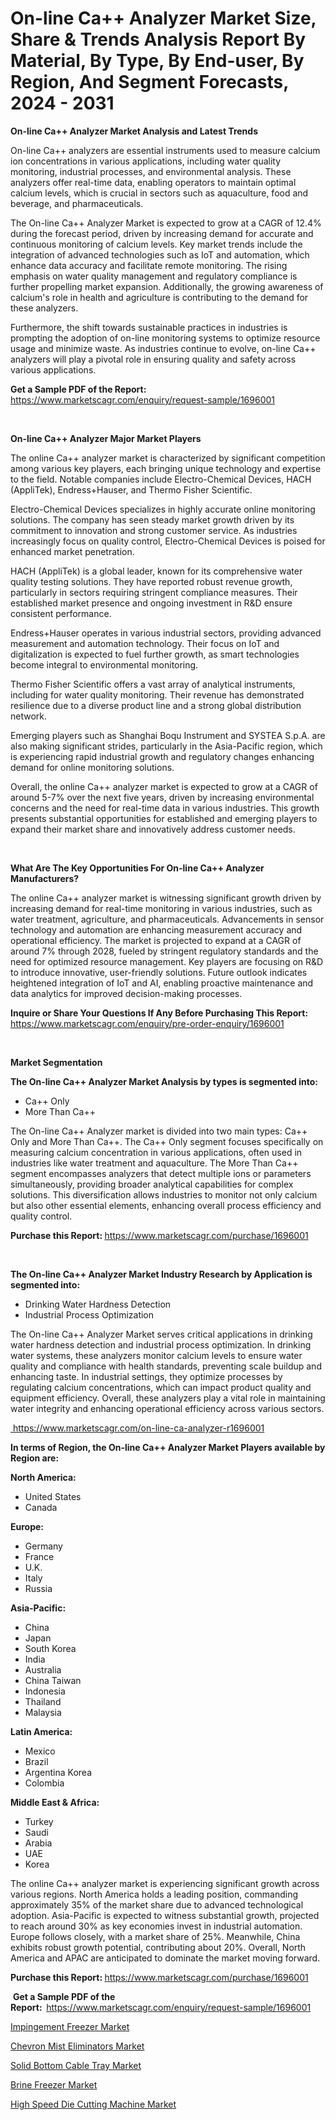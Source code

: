 <p><h1>On-line Ca++ Analyzer Market Size, Share & Trends Analysis Report By Material, By Type, By End-user, By Region, And Segment Forecasts, 2024 - 2031</h1></p><p><strong>On-line Ca++ Analyzer Market Analysis and Latest Trends</strong></p>
<p><p>On-line Ca++ analyzers are essential instruments used to measure calcium ion concentrations in various applications, including water quality monitoring, industrial processes, and environmental analysis. These analyzers offer real-time data, enabling operators to maintain optimal calcium levels, which is crucial in sectors such as aquaculture, food and beverage, and pharmaceuticals.</p><p>The On-line Ca++ Analyzer Market is expected to grow at a CAGR of 12.4% during the forecast period, driven by increasing demand for accurate and continuous monitoring of calcium levels. Key market trends include the integration of advanced technologies such as IoT and automation, which enhance data accuracy and facilitate remote monitoring. The rising emphasis on water quality management and regulatory compliance is further propelling market expansion. Additionally, the growing awareness of calcium's role in health and agriculture is contributing to the demand for these analyzers.</p><p>Furthermore, the shift towards sustainable practices in industries is prompting the adoption of on-line monitoring systems to optimize resource usage and minimize waste. As industries continue to evolve, on-line Ca++ analyzers will play a pivotal role in ensuring quality and safety across various applications.</p></p>
<p><strong>Get a Sample PDF of the Report:&nbsp;</strong> <a href="https://www.marketscagr.com/enquiry/request-sample/1696001?utm_campaign=1284&utm_medium=2&utm_source=Github&utm_content=ia&utm_term=19102024&utm_id=on-line-ca-analyzer">https://www.marketscagr.com/enquiry/request-sample/1696001</a></p>
<p>&nbsp;</p>
<p><strong>On-line Ca++ Analyzer Major Market Players</strong></p>
<p><p>The online Ca++ analyzer market is characterized by significant competition among various key players, each bringing unique technology and expertise to the field. Notable companies include Electro-Chemical Devices, HACH (AppliTek), Endress+Hauser, and Thermo Fisher Scientific.</p><p>Electro-Chemical Devices specializes in highly accurate online monitoring solutions. The company has seen steady market growth driven by its commitment to innovation and strong customer service. As industries increasingly focus on quality control, Electro-Chemical Devices is poised for enhanced market penetration.</p><p>HACH (AppliTek) is a global leader, known for its comprehensive water quality testing solutions. They have reported robust revenue growth, particularly in sectors requiring stringent compliance measures. Their established market presence and ongoing investment in R&D ensure consistent performance.</p><p>Endress+Hauser operates in various industrial sectors, providing advanced measurement and automation technology. Their focus on IoT and digitalization is expected to fuel further growth, as smart technologies become integral to environmental monitoring.</p><p>Thermo Fisher Scientific offers a vast array of analytical instruments, including for water quality monitoring. Their revenue has demonstrated resilience due to a diverse product line and a strong global distribution network.</p><p>Emerging players such as Shanghai Boqu Instrument and SYSTEA S.p.A. are also making significant strides, particularly in the Asia-Pacific region, which is experiencing rapid industrial growth and regulatory changes enhancing demand for online monitoring solutions.</p><p>Overall, the online Ca++ analyzer market is expected to grow at a CAGR of around 5-7% over the next five years, driven by increasing environmental concerns and the need for real-time data in various industries. This growth presents substantial opportunities for established and emerging players to expand their market share and innovatively address customer needs.</p></p>
<p>&nbsp;</p>
<p><strong>What Are The Key Opportunities For On-line Ca++ Analyzer Manufacturers?</strong></p>
<p><p>The online Ca++ analyzer market is witnessing significant growth driven by increasing demand for real-time monitoring in various industries, such as water treatment, agriculture, and pharmaceuticals. Advancements in sensor technology and automation are enhancing measurement accuracy and operational efficiency. The market is projected to expand at a CAGR of around 7% through 2028, fueled by stringent regulatory standards and the need for optimized resource management. Key players are focusing on R&D to introduce innovative, user-friendly solutions. Future outlook indicates heightened integration of IoT and AI, enabling proactive maintenance and data analytics for improved decision-making processes.</p></p>
<p><strong>Inquire or Share Your Questions If Any Before Purchasing This Report:</strong> <a href="https://www.marketscagr.com/enquiry/pre-order-enquiry/1696001?utm_campaign=1284&utm_medium=2&utm_source=Github&utm_content=ia&utm_term=19102024&utm_id=on-line-ca-analyzer">https://www.marketscagr.com/enquiry/pre-order-enquiry/1696001</a></p>
<p>&nbsp;</p>
<p><strong>Market Segmentation</strong></p>
<p><strong>The On-line Ca++ Analyzer Market Analysis by types is segmented into:</strong></p>
<p><ul><li>Ca++ Only</li><li>More Than Ca++</li></ul></p>
<p><p>The On-line Ca++ Analyzer market is divided into two main types: Ca++ Only and More Than Ca++. The Ca++ Only segment focuses specifically on measuring calcium concentration in various applications, often used in industries like water treatment and aquaculture. The More Than Ca++ segment encompasses analyzers that detect multiple ions or parameters simultaneously, providing broader analytical capabilities for complex solutions. This diversification allows industries to monitor not only calcium but also other essential elements, enhancing overall process efficiency and quality control.</p></p>
<p><strong>Purchase this Report:&nbsp;</strong><a href="https://www.marketscagr.com/purchase/1696001?utm_campaign=1284&utm_medium=2&utm_source=Github&utm_content=ia&utm_term=19102024&utm_id=on-line-ca-analyzer">https://www.marketscagr.com/purchase/1696001</a></p>
<p>&nbsp;</p>
<p><strong>The On-line Ca++ Analyzer Market Industry Research by Application is segmented into:</strong></p>
<p><ul><li>Drinking Water Hardness Detection</li><li>Industrial Process Optimization</li></ul></p>
<p><p>The On-line Ca++ Analyzer Market serves critical applications in drinking water hardness detection and industrial process optimization. In drinking water systems, these analyzers monitor calcium levels to ensure water quality and compliance with health standards, preventing scale buildup and enhancing taste. In industrial settings, they optimize processes by regulating calcium concentrations, which can impact product quality and equipment efficiency. Overall, these analyzers play a vital role in maintaining water integrity and enhancing operational efficiency across various sectors.</p></p>
<p><a href="https://www.marketscagr.com/on-line-ca-analyzer-r1696001?utm_campaign=1284&utm_medium=2&utm_source=Github&utm_content=ia&utm_term=19102024&utm_id=on-line-ca-analyzer">&nbsp;https://www.marketscagr.com/on-line-ca-analyzer-r1696001</a></p>
<p><strong>In terms of Region, the On-line Ca++ Analyzer Market Players available by Region are:</strong></p>
<p>
    <p> <strong> North America: </strong>
        <ul>
            <li>United States</li>
            <li>Canada</li>
        </ul>
        </p> 
    <p> <strong> Europe: </strong>
        <ul>
            <li>Germany</li>
            <li>France</li>
            <li>U.K.</li>
            <li>Italy</li>
            <li>Russia</li>
        </ul>
        </p> 
    <p> <strong> Asia-Pacific: </strong>
        <ul>
            <li>China</li>
            <li>Japan</li>
            <li>South Korea</li>
            <li>India</li>
            <li>Australia</li>
            <li>China Taiwan</li>
            <li>Indonesia</li>
            <li>Thailand</li>
            <li>Malaysia</li>
        </ul>
        </p> 
    <p> <strong> Latin America: </strong>
        <ul>
            <li>Mexico</li>
            <li>Brazil</li>
            <li>Argentina Korea</li>
            <li>Colombia</li>
        </ul>
        </p> 
    <p> <strong> Middle East & Africa: </strong>
        <ul>
            <li>Turkey</li>
            <li>Saudi</li>
            <li>Arabia</li>
            <li>UAE</li>
            <li>Korea</li>
        </ul>
    </p>
    </p>
<p><p>The online Ca++ analyzer market is experiencing significant growth across various regions. North America holds a leading position, commanding approximately 35% of the market share due to advanced technological adoption. Asia-Pacific is expected to witness substantial growth, projected to reach around 30% as key economies invest in industrial automation. Europe follows closely, with a market share of 25%. Meanwhile, China exhibits robust growth potential, contributing about 20%. Overall, North America and APAC are anticipated to dominate the market moving forward.</p></p>
<p><strong>Purchase this Report: </strong><a href="https://www.marketscagr.com/purchase/1696001?utm_campaign=1284&utm_medium=2&utm_source=Github&utm_content=ia&utm_term=19102024&utm_id=on-line-ca-analyzer">https://www.marketscagr.com/purchase/1696001</a></p>
<p>&nbsp;<strong>Get a Sample PDF of the Report:&nbsp;&nbsp;</strong><a href="https://www.marketscagr.com/enquiry/request-sample/1696001?utm_campaign=1284&utm_medium=2&utm_source=Github&utm_content=ia&utm_term=19102024&utm_id=on-line-ca-analyzer">https://www.marketscagr.com/enquiry/request-sample/1696001</a></p>
<p><strong></strong></p>
<p><p><a href="https://www.linkedin.com/pulse/impingement-freezer-market-dynamics-application-types-emerging-tnaof?utm_campaign=1284&utm_medium=2&utm_source=Github&utm_content=ia&utm_term=19102024&utm_id=on-line-ca-analyzer">Impingement Freezer Market</a></p><p><a href="https://www.linkedin.com/pulse/chevron-mist-eliminators-market-pulse-61-expansion-blueprint-11suf?utm_campaign=1284&utm_medium=2&utm_source=Github&utm_content=ia&utm_term=19102024&utm_id=on-line-ca-analyzer">Chevron Mist Eliminators Market</a></p><p><a href="https://issuu.com/reportprime-2/docs/solid-bottom-cable-tray-market-size_83b6c3da178a73?utm_campaign=1284&utm_medium=2&utm_source=Github&utm_content=ia&utm_term=19102024&utm_id=on-line-ca-analyzer">Solid Bottom Cable Tray Market</a></p><p><a href="https://www.linkedin.com/pulse/brine-freezer-market-drivers-challenges-forecast-2024-2031-iaemf?utm_campaign=1284&utm_medium=2&utm_source=Github&utm_content=ia&utm_term=19102024&utm_id=on-line-ca-analyzer">Brine Freezer Market</a></p><p><a href="https://www.linkedin.com/pulse/high-speed-die-cutting-machine-market-trends-focusing-insight-9v86f?utm_campaign=1284&utm_medium=2&utm_source=Github&utm_content=ia&utm_term=19102024&utm_id=on-line-ca-analyzer">High Speed Die Cutting Machine Market</a></p></p>